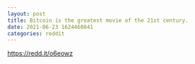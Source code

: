 ```yaml
--- 
layout: post 
title: Bitcoin is the greatest movie of the 21st century. 
date: 2021-06-23 1624460841 
categories: reddit 
--- 
```

https://redd.it/o6eowz
